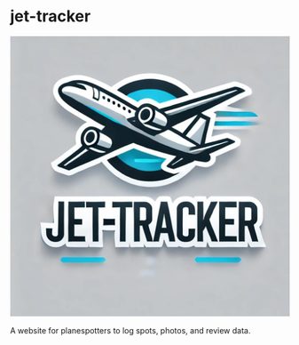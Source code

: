 # jet-tracker

<img src="logo.jpg">

A website for planespotters to log spots, photos, and review data.
